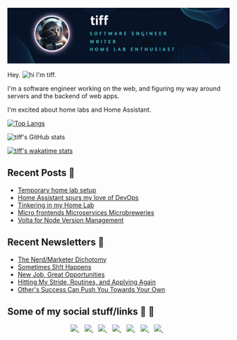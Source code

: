 <p align='center'>
  <img style="max-width: 100%;" src="assets/banner.png">
</p>

Hey. <img src="https://user-images.githubusercontent.com/1303154/88677602-1635ba80-d120-11ea-84d8-d263ba5fc3c0.gif" width="21px" height="16px" alt="hi"> I'm tiff.

I'm a software engineer working on the web, and figuring my way around servers and the backend of web apps.

I'm excited about home labs and Home Assistant.

[![Top Langs](https://github-readme-stats.vercel.app/api/top-langs/?username=twhite96&hide=html,css,scss&layout=donut&theme=swift&title_color=ff7f50&range=all_time)](https://github.com/twhite96/github-readme-stats)

![tiff's GitHub stats](https://github-readme-stats.vercel.app/api?username=twhite96&layout=compact&show_icons=true&count_private=true&theme=swift&title_color=ff7f50)

[![tiff's wakatime stats](https://github-readme-stats.vercel.app/api/wakatime?username=tiff&theme=swift&title_color=ff7f50)](https://github.com/anuraghazra/github-readme-stats)


## Recent Posts 📝

<!--START_SECTION:feed-->
* [Temporary home lab setup](https:&#x2F;&#x2F;www.tiffanywhite.dev&#x2F;shorts&#x2F;temporary-home-lab-setup&#x2F;)
* [Home Assistant spurs my love of DevOps](https:&#x2F;&#x2F;www.tiffanywhite.dev&#x2F;2023&#x2F;04&#x2F;11&#x2F;home-assistant-love-of-devops&#x2F;)
* [Tinkering in my Home Lab](https:&#x2F;&#x2F;www.tiffanywhite.dev&#x2F;2023&#x2F;03&#x2F;05&#x2F;tinkering-in-my-home-lab&#x2F;)
* [Micro frontends Microservices Microbreweries](https:&#x2F;&#x2F;www.tiffanywhite.dev&#x2F;shorts&#x2F;micro-frontends&#x2F;)
* [Volta for Node Version Management](https:&#x2F;&#x2F;www.tiffanywhite.dev&#x2F;shorts&#x2F;volta-for-node-version-management&#x2F;)
<!--END_SECTION:feed-->

## Recent Newsletters 📰

<!--START_SECTION:newsletters-->
* [The Nerd&#x2F;Marketer Dichotomy](https:&#x2F;&#x2F;news.tiffanywhite.dev&#x2F;archive&#x2F;the-nerdmarketer-dichotomy&#x2F;)
* [Sometimes Sh!t Happens](https:&#x2F;&#x2F;news.tiffanywhite.dev&#x2F;archive&#x2F;sometimes-sht-happens&#x2F;)
* [New Job, Great Opportunities](https:&#x2F;&#x2F;news.tiffanywhite.dev&#x2F;archive&#x2F;new-job-great-opportunities&#x2F;)
* [Hitting My Stride, Routines, and Applying Again](https:&#x2F;&#x2F;news.tiffanywhite.dev&#x2F;archive&#x2F;hitting-my-stride-routines-and-applying-again&#x2F;)
* [Other&#39;s Success Can Push You Towards Your Own](https:&#x2F;&#x2F;news.tiffanywhite.dev&#x2F;archive&#x2F;others-success-can-push-you-towards-your-own&#x2F;)
<!--END_SECTION:newsletters-->

## Some of my social stuff/links 🔗 💬

<p align='center'>
  <a href="https://www.linkedin.com/in/tiffanyrwhite">
    <img src="https://img.shields.io/badge/linkedin-%230077B5.svg?&style=for-the-badge&logo=linkedin&logoColor=white" />
  </a>&nbsp;&nbsp;
  <a href="https://stackoverflow.com/users/3800146/tiffanywhitedev">
    <img src="https://img.shields.io/badge/Stack_Overflow-FE7A16?style=for-the-badge&logo=stack-overflow&logoColor=white">
  </a>&nbsp;&nbsp;
  <a href="http://tiffanywhite.live">
    <img src="https://img.shields.io/badge/Twitch-9146FF?style=for-the-badge&logo=twitch&logoColor=white" />
  </a>&nbsp;&nbsp;
  <a href="https://www.youtube.com/user/trwhitenontrad/featured">
    <img src="https://img.shields.io/badge/YouTube-FF0000?style=for-the-badge&logo=youtube&logoColor=white" />
  </a>&nbsp;&nbsp;
  
  <a href="https://dev.to/tiffany">
    <img src="https://img.shields.io/badge/dev.to-0A0A0A?style=for-the-badge&logo=devdotto&logoColor=white" />
  </a>&nbsp;&nbsp;
  <a href="https://www.freecodecamp.org/tiffanywhitedev">
    <img src="https://img.shields.io/badge/free%20code%20camp-27273D?style=for-the-badge&logo=freecodecamp&logoColor=white" />
  </a>&nbsp;&nbsp;
  <a href="https://wakatime.com/tiff">
    <img src="https://wakatime.com/badge/user/35a1c519-3817-40c1-9c97-00e108889072.svg?style=for-the-badge" />
  </a>&nbsp;&nbsp;

</p>
